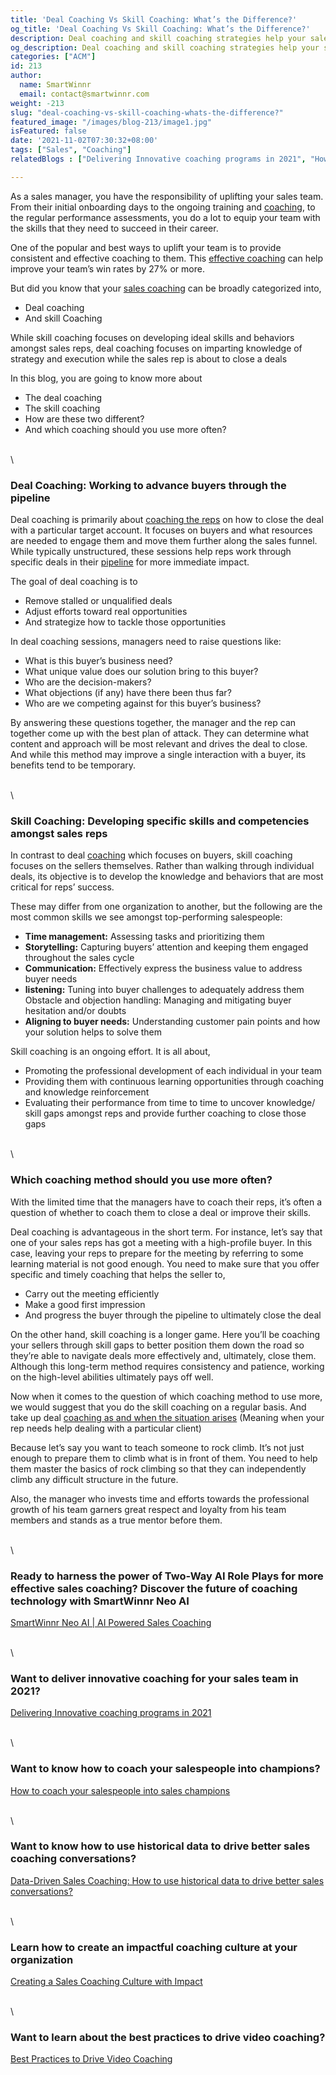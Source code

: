 ```yaml
---
title: 'Deal Coaching Vs Skill Coaching: What’s the Difference?'
og_title: 'Deal Coaching Vs Skill Coaching: What’s the Difference?'
description: Deal coaching and skill coaching strategies help your sales reps to achieve personal and professional growth. Learn what these strategies are and how you can use them for the benefit of your reps
og_description: Deal coaching and skill coaching strategies help your sales reps to achieve personal and professional growth. Learn what these strategies are and how you can use them for the benefit of your reps
categories: ["ACM"]
id: 213
author:
  name: SmartWinnr
  email: contact@smartwinnr.com
weight: -213
slug: "deal-coaching-vs-skill-coaching-whats-the-difference?"
featured_image: "/images/blog-213/image1.jpg"
isFeatured: false
date: '2021-11-02T07:30:32+08:00'
tags: ["Sales", "Coaching"]
relatedBlogs : ["Delivering Innovative coaching programs in 2021", "How to coach your salespeople into sales champions", "Data-Driven Sales Coaching: How to use historical data to drive better sales conversations?", "Creating a Sales Coaching Culture with Impact", "Best Practices to Drive Video Coaching"]

---
```


As a sales manager, you have the responsibility of uplifting your sales team. From their initial onboarding days to the ongoing training and [coaching](https://www.smartwinnr.com/post/delivering-innovative-coaching-programs-in-2021/), to the regular performance assessments, you do a lot to equip your team with the skills that they need to succeed in their career.

One of the popular and best ways to uplift your team is to provide consistent and effective coaching to them. This [effective coaching](https://www.smartwinnr.com/post/best-practices-to-drive-video-coaching/) can help improve your team’s win rates by 27% or more. 

But did you know that your [sales coaching](https://www.smartwinnr.com/post/creating-a-sales-coaching-culture-with-impact/) can be broadly categorized into,

* Deal coaching 
* And skill Coaching

While skill coaching focuses on developing ideal skills and behaviors amongst sales reps, deal coaching focuses on imparting knowledge of strategy and execution while the sales rep is about to close a deals

In this blog, you are going to know more about

* The deal coaching
* The skill coaching
* How are these two different?
* And which coaching should you use more often?

\
\

### **Deal Coaching: Working to advance buyers through the pipeline**

Deal coaching is primarily about [coaching the reps](https://www.smartwinnr.com/post/how-to-coach-your-salespeople-into-sales-champions/) on how to close the deal with a particular target account. It focuses on buyers and what resources are needed to engage them and move them further along the sales funnel. While typically unstructured, these sessions help reps work through specific deals in their [pipeline](https://www.smartwinnr.com/post/how-to-measure-and-improve-the-effectiveness-of-your-sales-process/) for more immediate impact.

The goal of deal coaching is to 

* Remove stalled or unqualified deals 
* Adjust efforts toward real opportunities
* And strategize how to tackle those opportunities 

In deal coaching sessions, managers need to raise questions like:

* What is this buyer’s business need?
* What unique value does our solution bring to this buyer?
* Who are the decision-makers?
* What objections (if any) have there been thus far?
* Who are we competing against for this buyer’s business?

By answering these questions together, the manager and the rep can together come up with the best plan of attack. They can determine what content and approach will be most relevant and drives the deal to close. And while this method may improve a single interaction with a buyer, its benefits tend to be temporary. 

\
\

### **Skill Coaching: Developing specific skills and competencies amongst sales reps**

In contrast to deal [coaching](https://www.smartwinnr.com/post/reasons-to-use-video-coaching-in-your-sales-progress/) which focuses on buyers, skill coaching focuses on the sellers themselves. Rather than walking through individual deals, its objective is to develop the knowledge and behaviors that are most critical for reps’ success. 

These may differ from one organization to another, but the following are the most common skills we see amongst top-performing salespeople:

* **Time management:** Assessing tasks and prioritizing them
* **Storytelling:** Capturing buyers’ attention and keeping them engaged throughout the sales cycle
* **Communication:** Effectively express the business value to address buyer needs
* **listening:** Tuning into buyer challenges to adequately address them
Obstacle and objection handling: Managing and mitigating buyer hesitation and/or doubts
* **Aligning to buyer needs:** Understanding customer pain points and how your solution helps to solve them

Skill coaching is an ongoing effort. It is all about,

* Promoting the professional development of each individual in your team 
* Providing them with continuous learning opportunities through coaching and knowledge reinforcement
* Evaluating their performance from time to time to uncover knowledge/ skill gaps amongst reps and provide further coaching to close those gaps

\
\

### **Which coaching method should you use more often?**

With the limited time that the managers have to coach their reps, it’s often a question of whether to coach them to close a deal or improve their skills. 

Deal coaching is advantageous in the short term. For instance, let’s say that one of your sales reps has got a meeting with a high-profile buyer. In this case, leaving your reps to prepare for the meeting by referring to some learning material is not good enough. You need to make sure that you offer specific and timely coaching that helps the seller to,

* Carry out the meeting efficiently
* Make a good first impression 
* And  progress the buyer through the pipeline to ultimately close the deal

On the other hand, skill coaching is a longer game. Here you’ll be coaching your sellers through skill gaps to better position them down the road so they’re able to navigate deals more effectively and, ultimately, close them. Although this long-term method requires consistency and patience, working on the high-level abilities ultimately pays off well.

Now when it comes to the question of which coaching method to use more, we would suggest that you do the skill coaching on a regular basis. And take up deal [coaching as and when the situation arises](https://www.smartwinnr.com/post/scenarios-where-sales-coaching-can-be-used/) (Meaning when your rep needs help dealing with a particular client)

Because let’s say you want to teach someone to rock climb. It’s not just enough to prepare them to climb what is in front of them. You need to help them master the basics of rock climbing so that they can independently climb any difficult structure in the future.

Also, the manager who invests time and efforts towards the professional growth of his team garners great respect and loyalty from his team members and stands as a true mentor before them.

\
\

### Ready to harness the power of Two-Way AI Role Plays for more effective sales coaching? Discover the future of coaching technology with SmartWinnr Neo AI

[SmartWinnr Neo AI | AI Powered Sales Coaching](https://www.smartwinnr.com/product/two-way-ai-role-plays/)

\
\

### Want to deliver innovative coaching for your sales team in 2021?

[Delivering Innovative coaching programs in 2021](https://smartwinnr.com/post/delivering-innovative-coaching-programs-in-2021/)

\
\

### Want to know how to coach your salespeople into champions?

[How to coach your salespeople into sales champions](https://smartwinnr.com/post/how-to-coach-your-salespeople-into-sales-champions/)

\
\

### Want to know how to use historical data to drive better sales coaching conversations?

[Data-Driven Sales Coaching: How to use historical data to drive better sales conversations?](https://smartwinnr.com/post/how-to-use-historical-data-to-drive-better-sales-conversations/)

\
\

### Learn how to create an impactful coaching culture at your organization

[Creating a Sales Coaching Culture with Impact](https://smartwinnr.com/post/creating-a-sales-coaching-culture-with-impact/)

\
\

### Want to learn about the best practices to drive video coaching?

[Best Practices to Drive Video Coaching](https://smartwinnr.com/post/best-practices-to-drive-video-coaching/)
